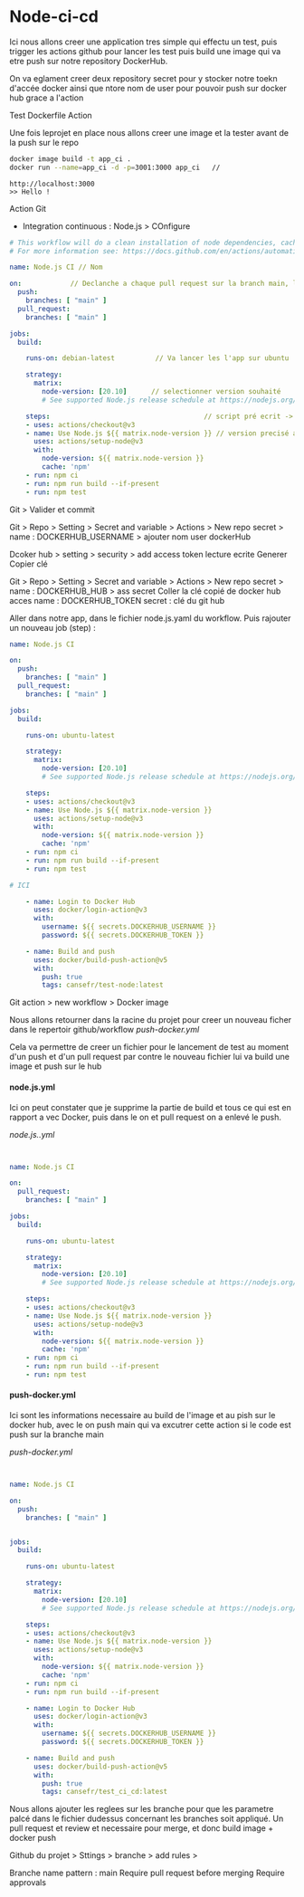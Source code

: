 # Node-ci-cd

Ici nous allons creer une application tres simple qui effectu un test, puis trigger les actions github pour lancer les test puis build une image qui va etre push sur notre repository DockerHub.

On va eglament creer deux repository secret pour y stocker notre toekn d'accée docker ainsi que ntore nom de user pour pouvoir push sur docker hub grace a l'action

Test
Dockerfile
Action

Une fois leprojet en place nous allons creer une image et la tester avant de la push sur le repo

```zsh
docker image build -t app_ci .  
docker run --name=app_ci -d -p=3001:3000 app_ci   //  
```

```url
http://localhost:3000
>> Hello ! 
```



Action Git 

- Integration continuous : Node.js > COnfigure

```yaml
# This workflow will do a clean installation of node dependencies, cache/restore them, build the source code and run tests across different versions of node
# For more information see: https://docs.github.com/en/actions/automating-builds-and-tests/building-and-testing-nodejs

name: Node.js CI // Nom

on:            // Declanche a chaque pull request sur la branch main, les jobs ci dessous
  push:
    branches: [ "main" ]  
  pull_request:
    branches: [ "main" ]

jobs:                 
  build:

    runs-on: debian-latest          // Va lancer les l'app sur ubuntu

    strategy:
      matrix:
        node-version: [20.10]      // selectionner version souhaité
        # See supported Node.js release schedule at https://nodejs.org/en/about/releases/

    steps:                                      // script pré ecrit -> https://github.com/actions/checkout
    - uses: actions/checkout@v3
    - name: Use Node.js ${{ matrix.node-version }} // version precisé au dessous
      uses: actions/setup-node@v3
      with:
        node-version: ${{ matrix.node-version }}
        cache: 'npm'
    - run: npm ci
    - run: npm run build --if-present
    - run: npm test

```

Git > Valider et commit 


Git > Repo > Setting > Secret and variable  > Actions > New repo secret > name : DOCKERHUB_USERNAME > ajouter nom user dockerHub



Dcoker hub > setting > security > add access token lecture ecrite 
Generer
Copier clé   

Git > Repo > Setting > Secret and variable  > Actions > New repo secret > name : DOCKERHUB_HUB > ass secret
Coller la clé copié de docker hub acces name : DOCKERHUB_TOKEN  secret : clé  du git hub 


Aller dans notre app, dans le fichier node.js.yaml du workflow. Puis rajouter un nouveau job (step) :

```node.js.yaml
name: Node.js CI

on:
  push:
    branches: [ "main" ]
  pull_request:
    branches: [ "main" ]

jobs:
  build:

    runs-on: ubuntu-latest

    strategy:
      matrix:
        node-version: [20.10]
        # See supported Node.js release schedule at https://nodejs.org/en/about/releases/

    steps:
    - uses: actions/checkout@v3
    - name: Use Node.js ${{ matrix.node-version }}
      uses: actions/setup-node@v3
      with:
        node-version: ${{ matrix.node-version }}
        cache: 'npm'
    - run: npm ci
    - run: npm run build --if-present
    - run: npm test

# ICI 

    - name: Login to Docker Hub
      uses: docker/login-action@v3
      with:
        username: ${{ secrets.DOCKERHUB_USERNAME }}
        password: ${{ secrets.DOCKERHUB_TOKEN }}

    - name: Build and push
      uses: docker/build-push-action@v5
      with:
        push: true
        tags: cansefr/test-node:latest
```

Git action > new workflow > Docker image 



Nous allons retourner dans la racine du projet pour creer un nouveau ficher dans le repertoir github/workflow *push-docker.yml*

Cela va permettre de creer un fichier pour le lancement de test au moment d'un push et d'un pull request par contre le nouveau fichier lui va build une image et push sur le hub 

#### node.js.yml

Ici on peut constater que je supprime la partie de build et tous ce qui est en rapport a vec Docker, puis dans le on et pull request on a enlevé le push.

*node.js..yml*
```yaml


name: Node.js CI

on:
  pull_request:
    branches: [ "main" ]

jobs:
  build:

    runs-on: ubuntu-latest

    strategy:
      matrix:
        node-version: [20.10]
        # See supported Node.js release schedule at https://nodejs.org/en/about/releases/

    steps:
    - uses: actions/checkout@v3
    - name: Use Node.js ${{ matrix.node-version }}
      uses: actions/setup-node@v3
      with:
        node-version: ${{ matrix.node-version }}
        cache: 'npm'
    - run: npm ci
    - run: npm run build --if-present
    - run: npm test
```

#### push-docker.yml

Ici sont les informations necessaire au build de l'image et au pish sur le docker hub, avec le on push main qui va excutrer cette action si le code est push sur la branche main

*push-docker.yml*
```yaml


name: Node.js CI

on:
  push:
    branches: [ "main" ]


jobs:
  build:

    runs-on: ubuntu-latest

    strategy:
      matrix:
        node-version: [20.10]
        # See supported Node.js release schedule at https://nodejs.org/en/about/releases/

    steps:
    - uses: actions/checkout@v3
    - name: Use Node.js ${{ matrix.node-version }}
      uses: actions/setup-node@v3
      with:
        node-version: ${{ matrix.node-version }}
        cache: 'npm'
    - run: npm ci
    - run: npm run build --if-present

    - name: Login to Docker Hub
      uses: docker/login-action@v3
      with:
        username: ${{ secrets.DOCKERHUB_USERNAME }}
        password: ${{ secrets.DOCKERHUB_TOKEN }}

    - name: Build and push
      uses: docker/build-push-action@v5
      with:
        push: true
        tags: cansefr/test_ci_cd:latest
```


Nous allons ajouter les reglees sur les branche pour que les parametre palcé dans le fichier dudessus concernant les branches soit appliqué. Un pull request et review et necessaire pour merge, et donc build image + docker push

Github du projet > Sttings > branche > add rules > 

Branche name pattern : main 
Require pull request before merging
Require approvals



